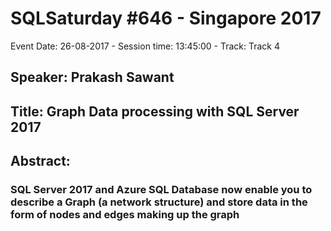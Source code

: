 # SQLSaturday #646 - Singapore 2017
Event Date: 26-08-2017 - Session time: 13:45:00 - Track: Track 4
## Speaker: Prakash Sawant
## Title: Graph Data processing with SQL Server 2017
## Abstract:
### SQL Server 2017 and Azure SQL Database now enable you to describe a Graph (a network structure) and store data in the form of nodes and edges making up the graph
